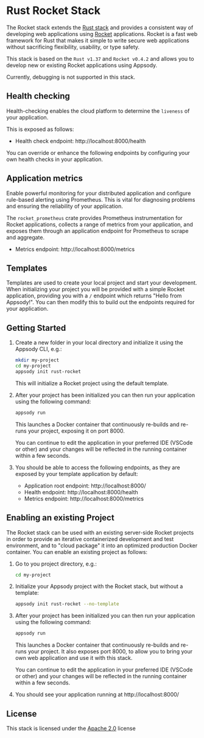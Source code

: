 # Rust Rocket Stack

The Rocket stack extends the [Rust stack](../rust/README.md) and provides a consistent way of developing web applications using [Rocket](https://rocket.rs/) applications. Rocket is a fast web framework for Rust that makes it simple to write secure web applications without sacrificing flexibility, usability, or type safety.

This stack is based on the `Rust v1.37` and `Rocket v0.4.2` and allows you to develop new or existing Rocket applications using Appsody.

Currently, debugging is not supported in this stack.

## Health checking

Health-checking enables the cloud platform to determine the `liveness` of your application.

 This is exposed as follows:

- Health check endpoint: http://localhost:8000/health

You can override or enhance the following endpoints by configuring your own health checks in your application.

## Application metrics

Enable powerful monitoring for your distributed application and configure rule-based alerting using Prometheus. This is vital for diagnosing problems and ensuring the reliability of your application.

The `rocket_prometheus` crate provides Prometheus instrumentation for Rocket applications, collects a range of metrics from your application, and exposes them through an application endpoint for Prometheus to scrape and aggregate.

- Metrics endpoint: http://localhost:8000/metrics

## Templates

Templates are used to create your local project and start your development. When initializing your project you will be provided with a simple Rocket application, providing you with a `/` endpoint which returns "Hello from Appsody!". You can then modify this to build out the endpoints required for your application.

## Getting Started

1. Create a new folder in your local directory and initialize it using the Appsody CLI, e.g.:

    ```bash
    mkdir my-project
    cd my-project
    appsody init rust-rocket
    ```
    This will initialize a Rocket project using the default template.

1. After your project has been initialized you can then run your application using the following command:

    ```bash
    appsody run
    ```

    This launches a Docker container that continuously re-builds and re-runs your project, exposing it on port 8000.

    You can continue to edit the application in your preferred IDE (VSCode or other) and your changes will be reflected in the running container within a few seconds.

1. You should be able to access the following endpoints, as they are exposed by your template application by default:

    - Application root endpoint: http://localhost:8000/
    - Health endpoint: http://localhost:8000/health
    - Metrics endpoint: http://localhost:8000/metrics

## Enabling an existing Project
The Rocket stack can be used with an existing server-side Rocket projects in order to provide an iterative containerized development and test environment, and to "cloud package" it into an optimized production Docker container.
You can enable an existing project as follows:
1. Go to you project directory, e.g.:
    ```bash
    cd my-project
    ```

1. Initialize your Appsody project with the Rocket stack, but without a template:

    ```bash
    appsody init rust-rocket --no-template
    ```

1. After your project has been initialized you can then run your application using the following command:

    ```bash
    appsody run
    ```

    This launches a Docker container that continuously re-builds and re-runs your project. It also exposes port 8000, to allow you to bring your own web application and use it with this stack.

    You can continue to edit the application in your preferred IDE (VSCode or other) and your changes will be reflected in the running container within a few seconds.

1. You should see your application running at http://localhost:8000/

## License

This stack is licensed under the [Apache 2.0](./image/LICENSE) license